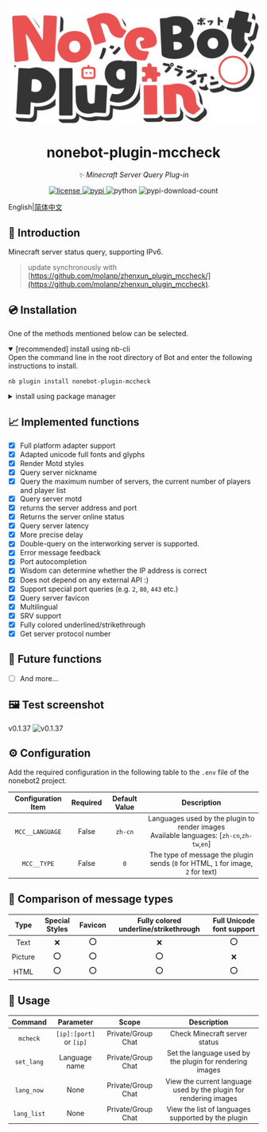 <div align="center">
<a href="https://v2.nonebot.dev/store"><img src="https://github.com/KomoriDev/nonebot-plugin-kawaii-status/raw/master/docs/NoneBotPlugin.svg" alt="NoneBotPluginLogo"></a>
</div>

<div align="center">

# nonebot-plugin-mccheck

_✨ Minecraft Server Query Plug-in_

<a href="./LICENSE">
<img src="https://img.shields.io/github/license/molanp/nonebot_plugin_mccheck.svg" alt="license">
</a>
<a href="https://pypi.python.org/pypi/nonebot-plugin-mccheck">
<img src="https://img.shields.io/pypi/v/nonebot-plugin-mccheck.svg" alt="pypi">
</a>
<img src="https://img.shields.io/badge/python-3.9+-blue.svg" alt="python">
<img src="https://img.shields.io/pypi/dm/nonebot-plugin-mccheck" alt="pypi-download-count">
</div>

English|[简体中文](README.md)

## 📖 Introduction

Minecraft server status query, supporting IPv6.

> update synchronously with [https://github.com/molanp/zhenxun_plugin_mccheck/](https://github.com/molanp/zhenxun_plugin_mccheck).

## 💿 Installation

One of the methods mentioned below can be selected.

<details open>
<summary>[recommended] install using nb-cli</summary>
Open the command line in the root directory of Bot and enter the following instructions to install.

```shell
nb plugin install nonebot-plugin-mccheck
```

</details>

<details>
<summary> install using package manager </summary>
In the plug-in directory of the nonebot2 project, open the command line and enter the corresponding installation command according to the package manager you use.

```shell
pip install nonebot-plugin-mccheck
# or
pdm add nonebot-plugin-mccheck
# or
poetry add nonebot-plugin-mccheck
# or
conda install nonebot-plugin-mccheck
```

Open the `pyproject.toml` file in the root directory of the nonebot2 project, and write in the ` [tool.nonebot] ` section.
```toml
plugins = ["nonebot_plugin_mccheck"]
```
</details>

## 📈 Implemented functions

- [x] Full platform adapter support
- [x] Adapted unicode full fonts and glyphs
- [x] Render Motd styles
- [x] Query server nickname
- [x] Query the maximum number of servers, the current number of players and player list
- [x] Query server motd
- [x] returns the server address and port
- [x] Returns the server online status
- [x] Query server latency
- [x] More precise delay
- [x] Double-query on the interworking server is supported.
- [x] Error message feedback
- [x] Port autocompletion
- [x] Wisdom can determine whether the IP address is correct
- [x] Does not depend on any external API :)
- [x] Support special port queries (e.g. `2`, `80`, `443` etc.)
- [x] Query server favicon
- [x] Multilingual
- [x] SRV support 
- [x] Fully colored underlined/strikethrough
- [x] Get server protocol number

## 📑 Future functions

- [ ] And more...

## 🖼️ Test screenshot

v0.1.37
![v0.1.37](https://github.com/user-attachments/assets/9962fc63-c004-4c79-b271-7e9156e65945)

## ⚙️ Configuration

Add the required configuration in the following table to the `.env` file of the nonebot2 project.

| Configuration Item | Required | Default Value | Description |
|:-----:|:----:|:----:|:----:|
| `MCC__LANGUAGE` | False | `zh-cn` | Languages used by the plugin to render images<br>Available languages: [`zh-cn`,`zh-tw`,`en`] |
| `MCC__TYPE` | False | `0` | The type of message the plugin sends (`0` for HTML, `1` for image, `2` for text) |

## 🎲 Comparison of message types

| Type | Special Styles | Favicon | Fully colored underline/strikethrough | Full Unicode font support |
|:-----:|:-----:|:-----:|:-----:|:-----:|
| Text | ❌ | ⭕ | ❌ | ⭕ |
| Picture | ⭕ | ⭕ | ⭕ | ❌ |
| HTML | ⭕ | ⭕ | ⭕ | ⭕ |

## 🎉 Usage
| Command | Parameter | Scope | Description |
|:-------:|:---------:|:-----:|:-----------:|
| `mcheck` | `[ip]:[port]` or `[ip]` | Private/Group Chat | Check Minecraft server status |
| `set_lang` | Language name | Private/Group Chat | Set the language used by the plugin for rendering images |
| `lang_now` | None | Private/Group Chat | View the current language used by the plugin for rendering images |
| `lang_list` | None | Private/Group Chat | View the list of languages supported by the plugin |
